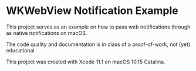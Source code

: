 # WKWebView Notification Example

This project serves as an example on how to pass web notifications through as native notifications on macOS.

The code quality and documentation is in class of a proof-of-work, not (yet) educational. 

This project was created with Xcode 11.1 on macOS 10.15 Catalina.
